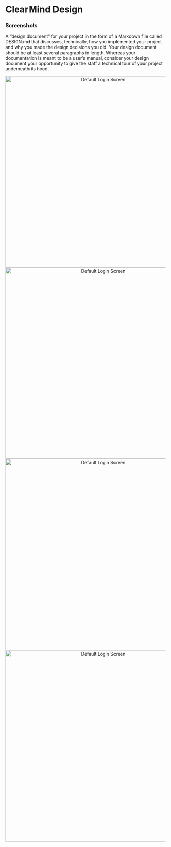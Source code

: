 #  ClearMind Design


###  Screenshots

A “design document” for your project in the form of a Markdown file called DESIGN.md that discusses, technically, how you implemented your project and why you made the design decisions you did. Your design document should be at least several paragraphs in length. Whereas your documentation is meant to be a user’s manual, consider your design document your opportunity to give the staff a technical tour of your project underneath its hood.

<p align="center">

<img src="/images/Global HYPSM College Search Trends.png" alt="Default Login Screen" width="600"/>
<img src="/images/Global US News College Search Trends.png" alt="Default Login Screen" width="600"/>

<img src="/images/MIT Related Search Categories.png" alt="Default Login Screen" width="600"/>
<img src="/images/NetflixNetSubscribers.png" alt="Default Login Screen" width="600"/>

</p>
